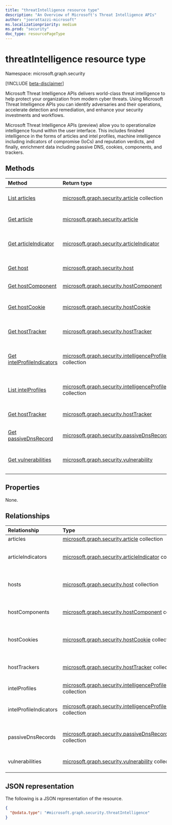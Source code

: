 ```yaml
---
title: "threatIntelligence resource type"
description: "An Overview of Microsoft's Threat Intelligence APIs"
author: "joerattazzi-microsoft"
ms.localizationpriority: medium
ms.prod: "security"
doc_type: resourcePageType
---
```


# threatIntelligence resource type

Namespace: microsoft.graph.security

[!INCLUDE [beta-disclaimer](../../includes/beta-disclaimer.md)]

Microsoft Threat Intelligence APIs delivers world-class threat intelligence to help protect your organization from modern cyber threats. Using Microsoft Threat Intelligence APIs you can identify adversaries and their operations, accelerate detection and remediation, and enhance your security investments and workflows.

Microsoft Threat Intelligence APIs (preview) allow you to operationalize intelligence found within the user interface. This includes finished intelligence in the forms of articles and intel profiles, machine intelligence including indicators of compromise (IoCs) and reputation verdicts, and finally, enrichment data including passive DNS, cookies, components, and trackers.

## Methods

|Method|Return type|Description|
|:---|:---|:---|
|[List articles](../api/security-article-list.md)|[microsoft.graph.security.article](../resources/security-article.md) collection|Get the **article** resources from the **articles** navigation property.|
|[Get article](../api/security-article-get.md)|[microsoft.graph.security.article](../resources/security-article.md) |Get the **article** resources from the **articles** navigation property.|
|[Get articleIndicator](../api/security-articleindicator-get.md)|[microsoft.graph.security.articleIndicator](../resources/security-articleindicator.md) |Get the **articleIndicator** resources from the **articleIndicators** navigation property.|
|[Get host](../api/security-host-get.md)|[microsoft.graph.security.host](../resources/security-host.md) |Get the **host** resources from the **hosts** navigation property.|
|[Get hostComponent](../api/security-hostcomponent-get.md)|[microsoft.graph.security.hostComponent](../resources/security-hostcomponent.md) |Get the **hostComponent** resources.|
|[Get hostCookie](../api/security-hostcookie-get.md)|[microsoft.graph.security.hostCookie](../resources/security-hostcookie.md) |Get the **hostCookie** resources from the **hostCookies** navigation property.|
|[Get hostTracker](../api/security-hosttracker-get.md)|[microsoft.graph.security.hostTracker](../resources/security-hosttracker.md) |Get the **hostTracker** resource from the **trackers** navigation property.|
|[Get intelProfileIndicators](../api/security-intelligenceprofileindicator-get.md)|[microsoft.graph.security.intelligenceProfileIndicator](../resources/security-intelligenceprofileindicator.md) collection|Get the **intelligenceProfileIndicator** resources from the **intelProfileIndicators** navigation property.|
|[List intelProfiles](../api/security-intelligenceprofile-list.md)|[microsoft.graph.security.intelligenceProfile](../resources/security-intelligenceprofile.md) collection|Get the **intelligenceProfile** resources from the **intelProfiles** navigation property.|
|[Get hostTracker](../api/security-hosttracker-get.md)|[microsoft.graph.security.hostTracker](../resources/security-hosttracker.md) |Get the **hostTracker** resource from the **trackers** navigation property.|
|[Get passiveDnsRecord](../api/security-passivednsrecord-get.md)|[microsoft.graph.security.passiveDnsRecord](../resources/security-passivednsrecord.md) |Get the **hostTracker** resource from the **trackers** navigation property.|
|[Get vulnerabilities](../api/security-vulnerability-get.md)|[microsoft.graph.security.vulnerability](../resources/security-vulnerability.md) |Get the **vulnerability** resources from the **vulnerabilities** navigation property.|

## Properties

None.

## Relationships

|Relationship|Type|Description|
|:---|:---|:---|
|articles|[microsoft.graph.security.article](../resources/security-article.md) collection|A list of **article** objects.|
|articleIndicators|[microsoft.graph.security.articleIndicator](../resources/security-articleindicator.md) collection|Refers to indicators of threat or compromise highlighted in an [microsoft.graph.security.article](../resources/security-article.md). **Note**: List retrieval is not yet supported.|
|hosts|[microsoft.graph.security.host](../resources/security-host.md) collection|Refers to [microsoft.graph.security.host](../resources/security-host.md) objects that Microsoft Threat Intelligence has observed. **Note**: List retrieval is not yet supported.|
|hostComponents|[microsoft.graph.security.hostComponent](../resources/security-hostcomponent.md) collection|Retrieve details about [microsoft.graph.security.hostComponent](../resources/security-hostcomponent.md) objects. **Note**: List retrieval is not yet supported.|
|hostCookies|[microsoft.graph.security.hostCookie](../resources/security-hostcookie.md) collection|Retrieve details about [microsoft.graph.security.hostCookie](../resources/security-hostcookie.md) objects. **Note**: List retrieval is not yet supported.|
|hostTrackers|[microsoft.graph.security.hostTracker](../resources/security-hosttracker.md) collection|Retrieve details about [microsoft.graph.security.hostTracker](../resources/security-hosttracker.md) objects. **Note**: List retrieval is not yet supported.|
|intelProfiles|[microsoft.graph.security.intelligenceProfile](../resources/security-intelligenceprofile.md) collection|A list of **intelligenceProfile** objects.|
|intelProfileIndicators|[microsoft.graph.security.intelligenceProfileIndicator](../resources/security-intelligenceprofileindicator.md) collection|Refers to indicators of threat or compromise highlighted in a [microsoft.graph.security.intelligenceProfile](../resources/security-intelligenceprofile.md). **Note**: List retrieval is not yet supported.|
|passiveDnsRecords|[microsoft.graph.security.passiveDnsRecord](../resources/security-passivednsrecord.md) collection|Retrieve details about [microsoft.graph.security.passiveDnsRecord](../resources/security-passivednsrecord.md) objects. **Note**: List retrieval is not yet supported.|
|vulnerabilities|[microsoft.graph.security.vulnerability](../resources/security-vulnerability.md) collection|Retrieve details about [microsoft.graph.security.vulnerabilities](../resources/security-vulnerability.md). **Note**: List retrieval is not yet supported.|

## JSON representation

The following is a JSON representation of the resource.
<!-- {
  "blockType": "resource",
  "keyProperty": "id",
  "@odata.type": "microsoft.graph.security.threatIntelligence",
  "openType": false
}
-->
``` json
{
  "@odata.type": "#microsoft.graph.security.threatIntelligence"
}
```
